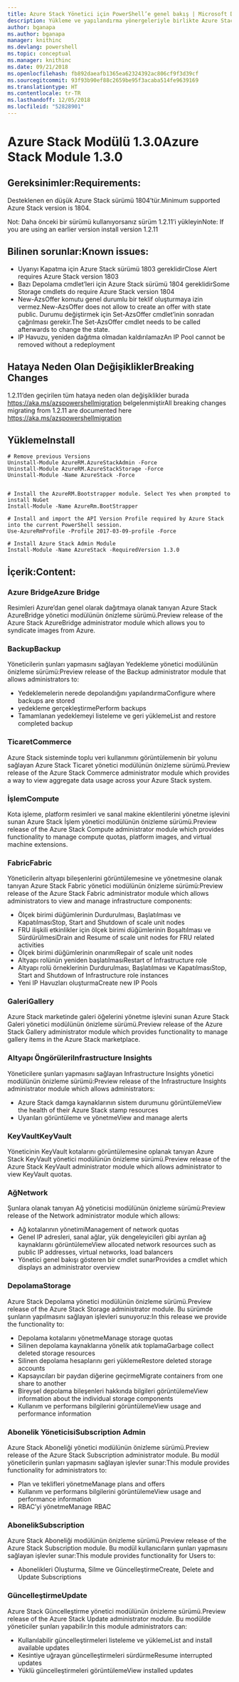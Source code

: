```yaml
---
title: Azure Stack Yönetici için PowerShell’e genel bakış | Microsoft Docs
description: Yükleme ve yapılandırma yönergeleriyle birlikte Azure Stack Yönetici için PowerShell’e genel bakış.
author: bganapa
ms.author: bganapa
manager: knithinc
ms.devlang: powershell
ms.topic: conceptual
ms.manager: knithinc
ms.date: 09/21/2018
ms.openlocfilehash: fb892daeafb1365ea62324392ac806cf9f3d39cf
ms.sourcegitcommit: 93f93b90ef88c2659be95f3acaba514fe9639169
ms.translationtype: HT
ms.contentlocale: tr-TR
ms.lasthandoff: 12/05/2018
ms.locfileid: "52828901"
---
```

# <a name="azure-stack-module-130"></a><span data-ttu-id="b8fa8-103">Azure Stack Modülü 1.3.0</span><span class="sxs-lookup"><span data-stu-id="b8fa8-103">Azure Stack Module 1.3.0</span></span>

## <a name="requirements"></a><span data-ttu-id="b8fa8-104">Gereksinimler:</span><span class="sxs-lookup"><span data-stu-id="b8fa8-104">Requirements:</span></span>
<span data-ttu-id="b8fa8-105">Desteklenen en düşük Azure Stack sürümü 1804’tür.</span><span class="sxs-lookup"><span data-stu-id="b8fa8-105">Minimum supported Azure Stack version is 1804.</span></span>

<span data-ttu-id="b8fa8-106">Not: Daha önceki bir sürümü kullanıyorsanız sürüm 1.2.11’i yükleyin</span><span class="sxs-lookup"><span data-stu-id="b8fa8-106">Note: If you are using an earlier version install version 1.2.11</span></span>

## <a name="known-issues"></a><span data-ttu-id="b8fa8-107">Bilinen sorunlar:</span><span class="sxs-lookup"><span data-stu-id="b8fa8-107">Known issues:</span></span>

- <span data-ttu-id="b8fa8-108">Uyarıyı Kapatma için Azure Stack sürümü 1803 gereklidir</span><span class="sxs-lookup"><span data-stu-id="b8fa8-108">Close Alert requires Azure Stack version 1803</span></span>
- <span data-ttu-id="b8fa8-109">Bazı Depolama cmdlet’leri için Azure Stack sürümü 1804 gereklidir</span><span class="sxs-lookup"><span data-stu-id="b8fa8-109">Some Storage cmdlets do require Azure Stack version 1804</span></span>
- <span data-ttu-id="b8fa8-110">New-AzsOffer komutu genel durumlu bir teklif oluşturmaya izin vermez.</span><span class="sxs-lookup"><span data-stu-id="b8fa8-110">New-AzsOffer does not allow to create an offer with state public.</span></span> <span data-ttu-id="b8fa8-111">Durumu değiştirmek için Set-AzsOffer cmdlet’inin sonradan çağrılması gerekir.</span><span class="sxs-lookup"><span data-stu-id="b8fa8-111">The Set-AzsOffer cmdlet needs to be called afterwards to change the state.</span></span>
- <span data-ttu-id="b8fa8-112">IP Havuzu, yeniden dağıtma olmadan kaldırılamaz</span><span class="sxs-lookup"><span data-stu-id="b8fa8-112">An IP Pool cannot be removed without a redeployment</span></span>

## <a name="breaking-changes"></a><span data-ttu-id="b8fa8-113">Hataya Neden Olan Değişiklikler</span><span class="sxs-lookup"><span data-stu-id="b8fa8-113">Breaking Changes</span></span>
<span data-ttu-id="b8fa8-114">1.2.11’den geçirilen tüm hataya neden olan değişiklikler burada https://aka.ms/azspowershellmigration belgelenmiştir</span><span class="sxs-lookup"><span data-stu-id="b8fa8-114">All breaking changes migrating from 1.2.11 are documented here https://aka.ms/azspowershellmigration</span></span>

## <a name="install"></a><span data-ttu-id="b8fa8-115">Yükleme</span><span class="sxs-lookup"><span data-stu-id="b8fa8-115">Install</span></span>
```
# Remove previous Versions
Uninstall-Module AzureRM.AzureStackAdmin -Force
Uninstall-Module AzureRM.AzureStackStorage -Force
Uninstall-Module -Name AzureStack -Force 


# Install the AzureRM.Bootstrapper module. Select Yes when prompted to install NuGet
Install-Module -Name AzureRm.BootStrapper

# Install and import the API Version Profile required by Azure Stack into the current PowerShell session.
Use-AzureRmProfile -Profile 2017-03-09-profile -Force

# Install Azure Stack Admin Module
Install-Module -Name AzureStack -RequiredVersion 1.3.0
```
## <a name="content"></a><span data-ttu-id="b8fa8-116">İçerik:</span><span class="sxs-lookup"><span data-stu-id="b8fa8-116">Content:</span></span>
### <a name="azure-bridge"></a><span data-ttu-id="b8fa8-117">Azure Bridge</span><span class="sxs-lookup"><span data-stu-id="b8fa8-117">Azure Bridge</span></span>
<span data-ttu-id="b8fa8-118">Resimleri Azure’dan genel olarak dağıtmaya olanak tanıyan Azure Stack AzureBridge yönetici modülünün önizleme sürümü.</span><span class="sxs-lookup"><span data-stu-id="b8fa8-118">Preview release of the Azure Stack AzureBridge administrator module which allows you to syndicate images from Azure.</span></span>

### <a name="backup"></a><span data-ttu-id="b8fa8-119">Backup</span><span class="sxs-lookup"><span data-stu-id="b8fa8-119">Backup</span></span>
<span data-ttu-id="b8fa8-120">Yöneticilerin şunları yapmasını sağlayan Yedekleme yönetici modülünün önizleme sürümü:</span><span class="sxs-lookup"><span data-stu-id="b8fa8-120">Preview release of the Backup administrator module that allows administrators to:</span></span>
- <span data-ttu-id="b8fa8-121">Yedeklemelerin nerede depolandığını yapılandırma</span><span class="sxs-lookup"><span data-stu-id="b8fa8-121">Configure where backups are stored</span></span>
- <span data-ttu-id="b8fa8-122">yedekleme gerçekleştirme</span><span class="sxs-lookup"><span data-stu-id="b8fa8-122">Perform backups</span></span>
- <span data-ttu-id="b8fa8-123">Tamamlanan yedeklemeyi listeleme ve geri yükleme</span><span class="sxs-lookup"><span data-stu-id="b8fa8-123">List and restore completed backup</span></span>

### <a name="commerce"></a><span data-ttu-id="b8fa8-124">Ticaret</span><span class="sxs-lookup"><span data-stu-id="b8fa8-124">Commerce</span></span>
<span data-ttu-id="b8fa8-125">Azure Stack sisteminde toplu veri kullanımını görüntülemenin bir yolunu sağlayan Azure Stack Ticaret yönetici modülünün önizleme sürümü.</span><span class="sxs-lookup"><span data-stu-id="b8fa8-125">Preview release of the Azure Stack Commerce administrator module which provides a way to view aggregate data usage across your Azure Stack system.</span></span>

### <a name="compute"></a><span data-ttu-id="b8fa8-126">İşlem</span><span class="sxs-lookup"><span data-stu-id="b8fa8-126">Compute</span></span>
<span data-ttu-id="b8fa8-127">Kota işleme, platform resimleri ve sanal makine eklentilerini yönetme işlevini sunan Azure Stack İşlem yönetici modülünün önizleme sürümü.</span><span class="sxs-lookup"><span data-stu-id="b8fa8-127">Preview release of the Azure Stack Compute administrator module which provides functionality to manage compute quotas, platform images, and virtual machine extensions.</span></span>

### <a name="fabric"></a><span data-ttu-id="b8fa8-128">Fabric</span><span class="sxs-lookup"><span data-stu-id="b8fa8-128">Fabric</span></span>
<span data-ttu-id="b8fa8-129">Yöneticilerin altyapı bileşenlerini görüntülemesine ve yönetmesine olanak tanıyan Azure Stack Fabric yönetici modülünün önizleme sürümü:</span><span class="sxs-lookup"><span data-stu-id="b8fa8-129">Preview release of the Azure Stack Fabric administrator module which allows administrators to view and manage infrastructure components:</span></span>
- <span data-ttu-id="b8fa8-130">Ölçek birimi düğümlerinin Durdurulması, Başlatılması ve Kapatılması</span><span class="sxs-lookup"><span data-stu-id="b8fa8-130">Stop, Start and Shutdown of scale unit nodes</span></span>
- <span data-ttu-id="b8fa8-131">FRU ilişkili etkinlikler için ölçek birimi düğümlerinin Boşaltılması ve Sürdürülmesi</span><span class="sxs-lookup"><span data-stu-id="b8fa8-131">Drain and Resume of scale unit nodes for FRU related activities</span></span>
- <span data-ttu-id="b8fa8-132">Ölçek birimi düğümlerinin onarımı</span><span class="sxs-lookup"><span data-stu-id="b8fa8-132">Repair of scale unit nodes</span></span>
- <span data-ttu-id="b8fa8-133">Altyapı rolünün yeniden başlatılması</span><span class="sxs-lookup"><span data-stu-id="b8fa8-133">Restart of Infrastructure role</span></span>
- <span data-ttu-id="b8fa8-134">Altyapı rolü örneklerinin Durdurulması, Başlatılması ve Kapatılması</span><span class="sxs-lookup"><span data-stu-id="b8fa8-134">Stop, Start and Shutdown of Infrastructure role instances</span></span>
- <span data-ttu-id="b8fa8-135">Yeni IP Havuzları oluşturma</span><span class="sxs-lookup"><span data-stu-id="b8fa8-135">Create new IP Pools</span></span>


### <a name="gallery"></a><span data-ttu-id="b8fa8-136">Galeri</span><span class="sxs-lookup"><span data-stu-id="b8fa8-136">Gallery</span></span>
<span data-ttu-id="b8fa8-137">Azure Stack marketinde galeri öğelerini yönetme işlevini sunan Azure Stack Galeri yönetici modülünün önizleme sürümü.</span><span class="sxs-lookup"><span data-stu-id="b8fa8-137">Preview release of the Azure Stack Gallery administrator module which provides functionality to manage gallery items in the Azure Stack marketplace.</span></span>

### <a name="infrastructure-insights"></a><span data-ttu-id="b8fa8-138">Altyapı Öngörüleri</span><span class="sxs-lookup"><span data-stu-id="b8fa8-138">Infrastructure Insights</span></span>
<span data-ttu-id="b8fa8-139">Yöneticilere şunları yapmasını sağlayan Infrastructure Insights yönetici modülünün önizleme sürümü:</span><span class="sxs-lookup"><span data-stu-id="b8fa8-139">Preview release of the Infrastructure Insights administrator module which allows administrators:</span></span>
- <span data-ttu-id="b8fa8-140">Azure Stack damga kaynaklarının sistem durumunu görüntüleme</span><span class="sxs-lookup"><span data-stu-id="b8fa8-140">View the health of their Azure Stack stamp resources</span></span>
- <span data-ttu-id="b8fa8-141">Uyarıları görüntüleme ve yönetme</span><span class="sxs-lookup"><span data-stu-id="b8fa8-141">View and manage alerts</span></span>

### <a name="keyvault"></a><span data-ttu-id="b8fa8-142">KeyVault</span><span class="sxs-lookup"><span data-stu-id="b8fa8-142">KeyVault</span></span>
<span data-ttu-id="b8fa8-143">Yöneticinin KeyVault kotalarını görüntülemesine oplanak tanıyan Azure Stack KeyVault yönetici modülünün önizleme sürümü.</span><span class="sxs-lookup"><span data-stu-id="b8fa8-143">Preview release of the Azure Stack KeyVault administrator module which allows administrator to view KeyVault quotas.</span></span>

### <a name="network"></a><span data-ttu-id="b8fa8-144">Ağ</span><span class="sxs-lookup"><span data-stu-id="b8fa8-144">Network</span></span>
<span data-ttu-id="b8fa8-145">Şunlara olanak tanıyan Ağ yöneticisi modülünün önizleme sürümü:</span><span class="sxs-lookup"><span data-stu-id="b8fa8-145">Preview release of the Network administrator module which allows:</span></span>
- <span data-ttu-id="b8fa8-146">Ağ kotalarının yönetimi</span><span class="sxs-lookup"><span data-stu-id="b8fa8-146">Management of network quotas</span></span>
- <span data-ttu-id="b8fa8-147">Genel IP adresleri, sanal ağlar, yük dengeleyicileri gibi ayrılan ağ kaynaklarını görüntüleme</span><span class="sxs-lookup"><span data-stu-id="b8fa8-147">View allocated network resources such as public IP addresses, virtual networks, load balancers</span></span>
- <span data-ttu-id="b8fa8-148">Yönetici genel bakışı gösteren bir cmdlet sunar</span><span class="sxs-lookup"><span data-stu-id="b8fa8-148">Provides a cmdlet which displays an administrator overview</span></span>

### <a name="storage"></a><span data-ttu-id="b8fa8-149">Depolama</span><span class="sxs-lookup"><span data-stu-id="b8fa8-149">Storage</span></span>
<span data-ttu-id="b8fa8-150">Azure Stack Depolama yönetici modülünün önizleme sürümü.</span><span class="sxs-lookup"><span data-stu-id="b8fa8-150">Preview release of the Azure Stack Storage administrator module.</span></span>  <span data-ttu-id="b8fa8-151">Bu sürümde şunların yapılmasını sağlayan işlevleri sunuyoruz:</span><span class="sxs-lookup"><span data-stu-id="b8fa8-151">In this release we provide the functionality to:</span></span>
- <span data-ttu-id="b8fa8-152">Depolama kotalarını yönetme</span><span class="sxs-lookup"><span data-stu-id="b8fa8-152">Manage storage quotas</span></span>
- <span data-ttu-id="b8fa8-153">Silinen depolama kaynaklarına yönelik atık toplama</span><span class="sxs-lookup"><span data-stu-id="b8fa8-153">Garbage collect deleted storage resources</span></span>
- <span data-ttu-id="b8fa8-154">Silinen depolama hesaplarını geri yükleme</span><span class="sxs-lookup"><span data-stu-id="b8fa8-154">Restore deleted storage accounts</span></span>
- <span data-ttu-id="b8fa8-155">Kapsayıcıları bir paydan diğerine geçirme</span><span class="sxs-lookup"><span data-stu-id="b8fa8-155">Migrate containers from one share to another</span></span>
- <span data-ttu-id="b8fa8-156">Bireysel depolama bileşenleri hakkında bilgileri görüntüleme</span><span class="sxs-lookup"><span data-stu-id="b8fa8-156">View information about the individual storage components</span></span>
- <span data-ttu-id="b8fa8-157">Kullanım ve performans bilgilerini görüntüleme</span><span class="sxs-lookup"><span data-stu-id="b8fa8-157">View usage and performance information</span></span>

### <a name="subscription-admin"></a><span data-ttu-id="b8fa8-158">Abonelik Yöneticisi</span><span class="sxs-lookup"><span data-stu-id="b8fa8-158">Subscription Admin</span></span>
<span data-ttu-id="b8fa8-159">Azure Stack Aboneliği yönetici modülünün önizleme sürümü.</span><span class="sxs-lookup"><span data-stu-id="b8fa8-159">Preview release of the Azure Stack Subscription administrator module.</span></span>  <span data-ttu-id="b8fa8-160">Bu modül yöneticilerin şunları yapmasını sağlayan işlevler sunar:</span><span class="sxs-lookup"><span data-stu-id="b8fa8-160">This module provides functionality for administrators to:</span></span>
- <span data-ttu-id="b8fa8-161">Plan ve teklifleri yönetme</span><span class="sxs-lookup"><span data-stu-id="b8fa8-161">Manage plans and offers</span></span>
- <span data-ttu-id="b8fa8-162">Kullanım ve performans bilgilerini görüntüleme</span><span class="sxs-lookup"><span data-stu-id="b8fa8-162">View usage and performance information</span></span>
- <span data-ttu-id="b8fa8-163">RBAC’yi yönetme</span><span class="sxs-lookup"><span data-stu-id="b8fa8-163">Manage RBAC</span></span>

### <a name="subscription"></a><span data-ttu-id="b8fa8-164">Abonelik</span><span class="sxs-lookup"><span data-stu-id="b8fa8-164">Subscription</span></span>
<span data-ttu-id="b8fa8-165">Azure Stack Aboneliği modülünün önizleme sürümü.</span><span class="sxs-lookup"><span data-stu-id="b8fa8-165">Preview release of the Azure Stack Subscription module.</span></span>  <span data-ttu-id="b8fa8-166">Bu modül kullanıcıların şunları yapmasını sağlayan işlevler sunar:</span><span class="sxs-lookup"><span data-stu-id="b8fa8-166">This module provides functionality for Users to:</span></span>
- <span data-ttu-id="b8fa8-167">Abonelikleri Oluşturma, Silme ve Güncelleştirme</span><span class="sxs-lookup"><span data-stu-id="b8fa8-167">Create, Delete and Update Subscriptions</span></span>

### <a name="update"></a><span data-ttu-id="b8fa8-168">Güncelleştirme</span><span class="sxs-lookup"><span data-stu-id="b8fa8-168">Update</span></span>
<span data-ttu-id="b8fa8-169">Azure Stack Güncelleştirme yönetici modülünün önizleme sürümü.</span><span class="sxs-lookup"><span data-stu-id="b8fa8-169">Preview release of the Azure Stack Update administrator module.</span></span>  <span data-ttu-id="b8fa8-170">Bu modülde yöneticiler şunları yapabilir:</span><span class="sxs-lookup"><span data-stu-id="b8fa8-170">In this module administrators can:</span></span>
- <span data-ttu-id="b8fa8-171">Kullanılabilir güncelleştirmeleri listeleme ve yükleme</span><span class="sxs-lookup"><span data-stu-id="b8fa8-171">List and install available updates</span></span>
- <span data-ttu-id="b8fa8-172">Kesintiye uğrayan güncelleştirmeleri sürdürme</span><span class="sxs-lookup"><span data-stu-id="b8fa8-172">Resume interrupted updates</span></span>
- <span data-ttu-id="b8fa8-173">Yüklü güncelleştirmeleri görüntüleme</span><span class="sxs-lookup"><span data-stu-id="b8fa8-173">View installed updates</span></span>
